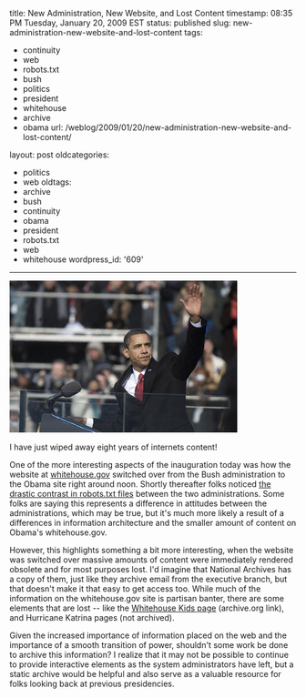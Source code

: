 title: New Administration, New Website, and Lost Content
timestamp: 08:35 PM Tuesday, January 20, 2009 EST
status: published
slug: new-administration-new-website-and-lost-content
tags:
- continuity
- web
- robots.txt
- bush
- politics
- president
- whitehouse
- archive
- obama
url: /weblog/2009/01/20/new-administration-new-website-and-lost-content/

layout: post
oldcategories:
- politics
- web
oldtags:
- archive
- bush
- continuity
- obama
- president
- robots.txt
- web
- whitehouse
wordpress_id: '609'

---

<div class="image caption center">
    <img src="/weblog/media/2009/01/400px-barack_obama_after_inaugural_address_1-20-09.jpg" alt="I have just wiped away eight years of internets content!">
    <p>I have just wiped away eight years of internets content!</p>
</div>

One of the more interesting aspects of the inauguration today was how the website at [whitehouse.gov](http://www.whitehouse.gov/) switched over from the Bush administration to the Obama site right around noon.  Shortly thereafter folks noticed [the drastic contrast in robots.txt files](http://www.kottke.org/09/01/the-countrys-new-robotstxt-file) between the two administrations.  Some folks are saying this represents a difference in attitudes between the administrations, which may be true, but it's much more likely a result of a differences in information architecture and the smaller amount of content on Obama's whitehouse.gov.

However, this highlights something a bit more interesting, when the website was switched over massive amounts of content were immediately rendered obsolete and for most purposes lost.  I'd imagine that National Archives has a copy of them, just like they archive email from the executive branch, but that doesn't make it that easy to get access too.  While much of the information on the whitehouse.gov site is partisan banter, there are some elements that are lost -- like the [Whitehouse Kids page](http://web.archive.org/web/20080307031231/http://www.whitehouse.gov/kids) (archive.org link), and Hurricane Katrina pages (not archived).

Given the increased importance of information placed on the web and the importance of a smooth transition of power, shouldn't some work be done to archive this information?  I realize that it may not be possible to continue to provide interactive elements as the system administrators have left, but a static archive would be helpful and also serve as a valuable resource for folks looking back at previous presidencies.
